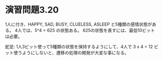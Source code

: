 # 演習問題3.20

1人に付き、HAPPY, SAD, BUSY, CLUELESS, ASLEEP と5種類の感情状態がある。
4人では、5^4 = 625 の状態ある。
625の状態を表すには、最低10ビットは必要。

蛇足:
1人3ビット使って5種類の状態を保持するようにして、4人で 3 x 4 = 12 ビット使うようにしないと、遷移の処理の開発が大変な事になる。
